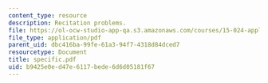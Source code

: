 ```yaml
---
content_type: resource
description: Recitation problems.
file: https://ol-ocw-studio-app-qa.s3.amazonaws.com/courses/15-024-applied-economics-for-managers-summer-2004/b9425e0ed47e6117bede6d6d05181f67_specific.pdf
file_type: application/pdf
parent_uid: dbc416ba-99fe-61a3-94f7-4318d84dced7
resourcetype: Document
title: specific.pdf
uid: b9425e0e-d47e-6117-bede-6d6d05181f67
---
```

